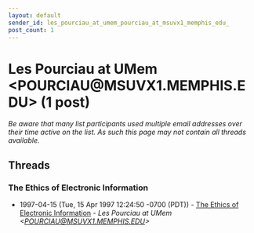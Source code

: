 ```yaml
---
layout: default
sender_id: les_pourciau_at_umem_pourciau_at_msuvx1_memphis_edu_
post_count: 1
---
```


# Les Pourciau at UMem <POURCIAU<span>@</span>MSUVX1.MEMPHIS.EDU> (1 post)

_Be aware that many list participants used multiple email addresses over their time active on the list. As such this page may not contain all threads available._

## Threads

### The Ethics of Electronic Information
+ 1997-04-15 (Tue, 15 Apr 1997 12:24:50 -0700 (PDT)) - [The Ethics of Electronic Information](/archive/1997/04/3615889d6afabde84b05423f74bdfe8079355e6aefa489e2c9825bbbf244429c) - _Les Pourciau at UMem \<POURCIAU@MSUVX1.MEMPHIS.EDU\>_

